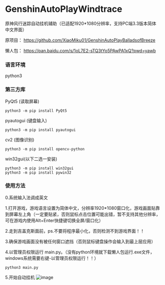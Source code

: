 # GenshinAutoPlayWindtrace
原神风行迷踪自动挂机辅助（已适配1920*1080分辨率，支持PC端3.3版本简体中文界面）

原项目：
https://github.com/XiaoMiku01/GenshinAutoPlayBalladsofBreeze

懒人包：
https://pan.baidu.com/s/1oL7E2-sTQ3tYo5PAwPA1xQ?pwd=yawb

### 语言环境
python3

### 第三方库
PyQt5	(读取屏幕)
```shell
python3 -m pip install PyQt5
```
pyautogui	(键盘输入)
```shell
python3 -m pip install pyautogui
```
cv2		(图像识别)
```shell
python3 -m pip install opencv-python
```

win32gui(以下二选一安装)
```shell
python3 -m pip install win32gui
python3 -m pip install pywin32
```

### 使用方法
0.系统输入法调成英文

1.打开游戏，游戏语言设置为简体中文，分辨率1920*1080窗口化，游戏画面贴靠到屏幕左上角（一定要贴紧，否则鼠标点击位置可能出错，暂不支持其他分辨率，可在游戏内使用Alt+Enter快捷键切换全屏/窗口化）

2.走到吉盖克斯面前，ps.不要将程序最小化，否则检测不到游戏界面！！

3.确保游戏画面没有被任何窗口遮挡（否则鼠标键盘操作会输入到最上层应用）

4.以管理员权限运行 main.py。（没有python环境就下载懒人包运行.exe文件，windows系统需要右键-以管理员权限运行！！）
```shell
python3 main.py
```
5.开始自动挂机
![image](游戏窗口贴靠说明.png)